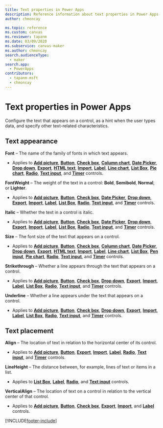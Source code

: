 ```yaml
---
title: Text properties in Power Apps
description: Reference information about text properties in Power Apps.
author: chmoncay

ms.topic: reference
ms.custom: canvas
ms.reviewer: tapanm
ms.date: 03/09/2020
ms.subservice: canvas-maker
ms.author: chmoncay
search.audienceType: 
  - maker
search.app: 
  - PowerApps
contributors:
  - tapanm-msft
  - chmoncay
---
```

# Text properties in Power Apps
Configure the text that appears on a control, as a hint when the user types data, and specify other text-related characteristics.

## Text appearance
**Font** – The name of the family of fonts in which text appears.

* Applies to **[Add picture](control-add-picture.md)**, **[Button](control-button.md)**, **[Check box](control-check-box.md)**, **[Column chart](control-column-line-chart.md)**, **[Date Picker](control-date-picker.md)**, **[Drop down](control-drop-down.md)**, **[Export](control-export-import.md)**, **[HTML text](control-html-text.md)**, **[Import](control-export-import.md)**, **[Label](control-text-box.md)**, **[Line chart](control-column-line-chart.md)**, **[List Box](control-list-box.md)**, **[Pie chart](control-pie-chart.md)**, **[Radio](control-radio.md)**, **[Text input](control-text-input.md)**, and **[Timer](control-timer.md)** controls.

**FontWeight** – The weight of the text in a control: **Bold**, **Semibold**, **Normal**, or **Lighter**.

* Applies to **[Add picture](control-add-picture.md)**, **[Button](control-button.md)**, **[Check box](control-check-box.md)**, **[Date Picker](control-date-picker.md)**, **[Drop down](control-drop-down.md)**, **[Export](control-export-import.md)**, **[Import](control-export-import.md)**, **[Label](control-text-box.md)**, **[List Box](control-list-box.md)**, **[Radio](control-radio.md)**, **[Text input](control-text-input.md)**, and **[Timer](control-timer.md)** controls.

**Italic** – Whether the text in a control is italic.

* Applies to **[Add picture](control-add-picture.md)**, **[Button](control-button.md)**, **[Check box](control-check-box.md)**, **[Date Picker](control-date-picker.md)**, **[Drop down](control-drop-down.md)**, **[Export](control-export-import.md)**, **[Import](control-export-import.md)**, **[Label](control-text-box.md)**, **[List Box](control-list-box.md)**, **[Radio](control-radio.md)**, **[Text input](control-text-input.md)**, and **[Timer](control-timer.md)** controls.

**Size** – The font size of the text that appears on a control.

* Applies to **[Add picture](control-add-picture.md)**, **[Button](control-button.md)**, **[Check box](control-check-box.md)**, **[Column chart](control-column-line-chart.md)**, **[Date Picker](control-date-picker.md)**, **[Drop down](control-drop-down.md)**, **[Export](control-export-import.md)**, **[HTML text](control-html-text.md)**, **[Import](control-export-import.md)**, **[Label](control-text-box.md)**, **[Line chart](control-column-line-chart.md)**, **[List Box](control-list-box.md)**, **[Pen input](control-pen-input.md)**, **[Pie chart](control-pie-chart.md)**, **[Radio](control-radio.md)**, **[Text input](control-text-input.md)**, and **[Timer](control-timer.md)** controls.

**Strikethrough** – Whether a line appears through the text that appears on a control.

* Applies to **[Add picture](control-add-picture.md)**, **[Button](control-button.md)**, **[Check box](control-check-box.md)**, **[Drop down](control-drop-down.md)**, **[Export](control-export-import.md)**, **[Import](control-export-import.md)**, **[Label](control-text-box.md)**, **[List Box](control-list-box.md)**, **[Radio](control-radio.md)**, **[Text input](control-text-input.md)**, and **[Timer](control-timer.md)** controls.

**Underline** – Whether a line appears under the text that appears on a control.

* Applies to **[Add picture](control-add-picture.md)**, **[Button](control-button.md)**, **[Check box](control-check-box.md)**, **[Drop down](control-drop-down.md)**, **[Export](control-export-import.md)**, **[Import](control-export-import.md)**, **[Label](control-text-box.md)**, **[List Box](control-list-box.md)**, **[Radio](control-radio.md)**, **[Text input](control-text-input.md)**, and **[Timer](control-timer.md)** controls.

## Text placement
**Align** – The location of text in relation to the horizontal center of its control.

* Applies to **[Add picture](control-add-picture.md)**, **[Button](control-button.md)**, **[Export](control-export-import.md)**, **[Import](control-export-import.md)**, **[Label](control-text-box.md)**, **[Radio](control-radio.md)**, **[Text input](control-text-input.md)**, and **[Timer](control-timer.md)** controls.

**LineHeight** – The distance between, for example, lines of text or items in a list.

* Applies to **[List Box](control-list-box.md)**, **[Label](control-text-box.md)**, **[Radio](control-radio.md)**, and **[Text input](control-text-input.md)** controls.

**VerticalAlign** – The location of text on a control in relation to the vertical center of that control.

* Applies to **[Add picture](control-add-picture.md)**, **[Button](control-button.md)**, **[Check box](control-check-box.md)**, **[Export](control-export-import.md)**, **[Import](control-export-import.md)**, and **[Label](control-text-box.md)** controls.



[!INCLUDE[footer-include](../../../includes/footer-banner.md)]